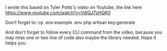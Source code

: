 I wrote this based on Tyler Potts's video on Youtube, the link here https://www.youtube.com/watch?v=VdlQJ7zHQK0

Don't forget to:
cp .env.example .env
php artisan key:generate

And don't forget to follow every CLI command from the video, because you may miss one or two line of code also maybe the library needed.
Hope it helps you.
